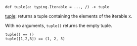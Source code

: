

<pre class="language-python"><code><span class="source python"><span class="meta function python"><span class="storage type function python">def</span> <span class="entity name function python"><span class="meta generic-name python">tuple</span></span></span><span class="meta function parameters python"><span class="punctuation section parameters begin python">(</span></span><span class="meta function parameters python"><span class="variable parameter python">a</span></span><span class="meta function parameters annotation python"><span class="punctuation separator annotation parameter python">:</span> <span class="meta qualified-name python"><span class="meta generic-name python">typing</span><span class="punctuation accessor dot python">.</span><span class="meta generic-name python">Iterable</span></span> </span><span class="meta function parameters default-value python"><span class="keyword operator assignment python">=</span> <span class="constant language python">...</span></span><span class="meta function parameters python"><span class="punctuation separator parameters python">,</span> /<span class="punctuation section parameters end python">)</span></span><span class="meta function python"> </span><span class="meta function annotation return python"><span class="punctuation separator annotation return python">-&gt;</span> <span class="meta qualified-name python"><span class="support type python">tuple</span></span></span></span></code></pre>

[tuple](https://github.com/bazelbuild/starlark/blob/master/spec.md#tuple): returns a tuple containing the elements of the iterable x.

With no arguments, `tuple()` returns the empty tuple.

```
tuple() == ()
tuple([1,2,3]) == (1, 2, 3)
```
